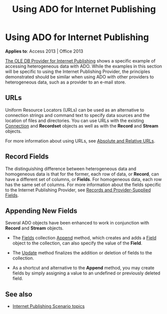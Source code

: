 ﻿---
title: Using ADO for Internet Publishing
TOCTitle: Using ADO for Internet Publishing
ms:assetid: 1e829783-fc12-e303-6f12-2df1ca96cb0f
ms:mtpsurl: https://msdn.microsoft.com/library/JJ248975(v=office.15)
ms:contentKeyID: 48543622
ms.date: 09/18/2015
mtps_version: v=office.15
---

# Using ADO for Internet Publishing


**Applies to**: Access 2013 | Office 2013



[The OLE DB Provider for Internet Publishing](the-ole-db-provider-for-internet-publishing.md) shows a specific example of accessing heterogeneous data with ADO. While the examples in this section will be specific to using the Internet Publishing Provider, the principles demonstrated should be similar when using ADO with other providers to heterogeneous data, such as a provider to an e-mail store.

## URLs

Uniform Resource Locators (URLs) can be used as an alternative to connection strings and command text to specify data sources and the location of files and directories. You can use URLs with the existing [Connection](connection-object-ado.md) and **Recordset** objects as well as with the **Record** and **Stream** objects.

For more information about using URLs, see [Absolute and Relative URLs](absolute-and-relative-urls.md).

## Record Fields

The distinguishing difference between heterogeneous data and homogeneous data is that for the former, each row of data, or **Record**, can have a different set of columns, or **Fields**. For homogeneous data, each row has the same set of columns. For more information about the fields specific to the Internet Publishing Provider, see [Records and Provider-Supplied Fields](records-and-provider-supplied-fields.md).

## Appending New Fields

Several ADO objects have been enhanced to work in conjunction with **Record** and **Stream** objects.

  - The [Fields](fields-collection-ado.md) collection [Append](append-method-ado.md) method, which creates and adds a [Field](field-object-ado.md) object to the collection, can also specify the value of the **Field**.

  - The [Update](update-method-ado.md) method finalizes the addition or deletion of fields to the collection.

  - As a shortcut and alternative to the **Append** method, you may create fields by simply assigning a value to an undefined or previously deleted field.

## See also

- [Internet Publishing Scenario topics](internet-publishing-scenario.md)